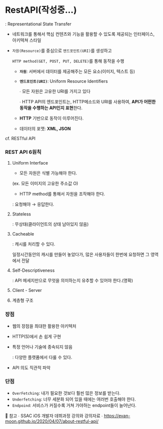 # RestAPI(작성중...)
: Representational State Transfer

- 네트워크를 통해서 핵심 컨텐츠와 기능을 활용할 수 있도록 제공되는 인터페이스, 아키텍쳐 스타일

- `자원(Resource)`를 중심으로 `엔드포인트(URI)`를 생성하고
    
    `HTTP method(GET, POST, PUT, DELETE)`를 통해 동작을 수행
    
    * **`자원`**: 서버에서 데이터를 제공해주는 모든 요소(이미지, 텍스트 등)
    * **`엔드포인트(URI)`**: Uniform Resource Identifiers
   
      ∙ 모든 자원은 고유한 URI를 가지고 있다
      
      ∙ HTTP API의 엔드포인트는, HTTP메소드와 URI를 사용하여, **API가 어떤한 동작을 수행하는 API인지 표현**한다.
    
     * **HTTP** 기반으로 동작이 이루어진다.
     * 데이터의 포맷: **XML, JSON**

cf. RESTful API

### REST API 6원칙

1. Uniform Interface

   - 모든 자원은 식별 가능해야 한다.
    
    (ex. 모든 이미지의 고유한 주소값 O)
    
   - HTTP method를 통해서 자원을 조작해야 한다.
    
    : 요청해야 → 응답한다.
    
2. Stateless
    
    : 무상태(클라이언트의 상태 남아있지 않음)
    
3. Cacheable
    
    : 캐시를 처리할 수 있다.
    
    일정시간동안의 캐시를 만들어 놓았다가, 많은 사용자들이 한번에 요청하면 그 영역에서 전달
    
4. Self-Descriptiveness
    
    : API 메세지만으로 무엇을 의미하는지 유추할 수 있어야 한다.(명확)
    
5. Client - Server
6. 계층형 구조

### 장점

- 웹의 장점을 최대한 활용한 아키텍처
- HTTP(S)에서 손 쉽게 구현
- 특정 언어나 기술에 종속되지 않음
    
    : 다양한 플랫폼에서 다룰 수 있다.
    
- API 의도 직관적 파악

### 단점

- `OverFetching`: 내가 필요한 것보다 훨씬 많은 정보를 받는다.
- `Underfetching`: 너무 세분화 되어 있을 때에는 여러번 호출해야 한다.
- `Endpoind`: 서비스가 커질수록 거쳐 가야하는 endpoint들이 늘어난다.


🔖 참고
∙ SSAC iOS 개발자 데뷔과정 강의와 강의자료
∙ https://evan-moon.github.io/2020/04/07/about-restful-api/
